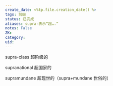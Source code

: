 ```yaml
---
create_date: <%tp.file.creation_date() %>
tags: 前缀
status: 已完成 
aliases: supra-表示“超….”
notes: False
ZK: 
category: 
uid: 
---
```


supra-class 超阶级的

supranational 超国家的

supramundane 超现世的（supra+mundane 世俗的）